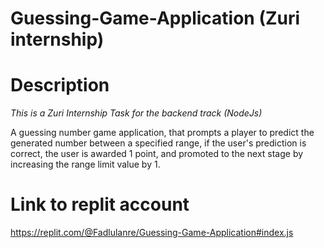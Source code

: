 # Guessing-Game-Application (Zuri internship)

# Description

*This is a Zuri Internship Task for the backend track (NodeJs)*

A guessing number game application, that prompts a player to predict the generated number between a specified range, if the user's prediction is correct, the user is awarded 1 point, and promoted to the next stage by increasing the range limit value by 1.

# Link to replit account

https://replit.com/@Fadlulanre/Guessing-Game-Application#index.js
